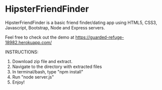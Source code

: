 # HipsterFriendFinder

HipsterFriendFinder is a basic friend finder/dating app using HTML5, CSS3, Javascript, Bootstrap, Node and Express servers.

Feel free to check out the demo at https://guarded-refuge-18982.herokuapp.com/

INSTRUCTIONS:
1. Download zip file and extract.
2. Navigate to the directory with extracted files 
3. In terminal/bash, type "npm install"
4. Run "node server.js"
5. Enjoy!
